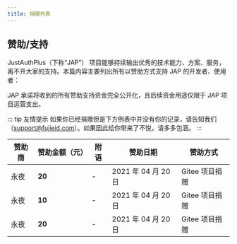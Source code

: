 ```yaml
---
title: 捐赠列表
---
```


## 赞助/支持

JustAuthPlus（下称“JAP”） 项目能够持续输出优秀的技术能力、方案、服务，离不开大家的支持。本篇内容主要列出所有以赞助方式支持 JAP 的开发者、使用者：

JAP 承诺将收到的所有赞助支持资金完全公开化，且后续资金用途仅限于 JAP 项目运营支出。

::: tip 友情提示
如果你已经捐赠但是下方例表中并没有你的记录，请告知我们（support@fujieid.com）。如果因此给你带来了不悦，请多多包涵。
:::

| 赞助商        |   赞助金额（元） |                 附语                    |        赞助日期      |  赞助方式  |
| ------------- | -------------- | ------------------------------------- | ------------------- | ------------------- |
| 永夜 | **20**         | -                          | 2021 年 04 月 20 日 | Gitee 项目捐赠 |
| 永夜 | **10**         | -                          | 2021 年 04 月 20 日 | Gitee 项目捐赠 |
| 永夜 | **20**         | -                          | 2021 年 04 月 20 日 | Gitee 项目捐赠 |
